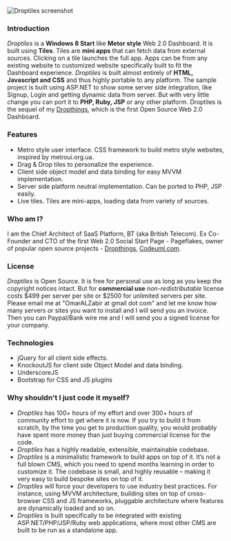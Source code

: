 ![Droptiles screenshot](https://github.com/oazabir/Droptiles/raw/master/doc/Screenshot600.png)

### Introduction
*Droptiles* is a **Windows 8 Start** like **Metor style** Web 2.0 Dashboard. It is built using **Tiles**. Tiles are **mini apps** that can fetch data from external sources. Clicking on a tile launches the full app. Apps can be from any existing website to customized website specifically built to fit the Dashboard experience. 
*Droptiles* is built almost entirely of **HTML, Javascript and CSS** and thus highly portable to any platform. The sample project is built using ASP.NET to show some server side integration, like Signup, Login and getting dynamic data from server. But with very little change you can port it to **PHP, Ruby, JSP** or any other platform.
Droptiles is the sequel of my [Dropthings](http://dropthings.omaralzabir.com/), which is the first Open Source Web 2.0 Dashboard.

### Features
* Metro style user interface. CSS framework to build metro style websites, inspired by metroui.org.ua.
* Drag & Drop tiles to personalize the experience. 
* Client side object model and data binding for easy MVVM implementation.
* Server side platform neutral implementation. Can be ported to PHP, JSP easily.
* Live tiles. Tiles are mini-apps, loading data from variety of sources.


### Who am I?
I am the Chief Architect of SaaS Platform, BT (aka British Telecom). Ex Co-Founder and CTO of the first Web 2.0 Social Start Page - Pageflakes, owner of popular open source projects - [Dropthings](http://dropthings.omaralzabir.com), [Codeuml.com](http://codeuml.com). 

### License
*Droptiles* is Open Source. It is free for personal use as long as you keep the copyright notices intact. But for **commercial use** *non-redistributable* license costs $499 per server per site or $2500 for unlimited servers per site. Please email me at "OmarALZabir at gmail dot com" and let me know how many servers or sites you want to install and I will send you an invoice. Then you can Paypal/Bank wire me and I will send you a signed license for your company.

### Technologies
* jQuery for all client side effects.
* KnockoutJS for client side Object Model and data binding.
* UnderscoreJS
* Bootstrap for CSS and JS plugins

### Why shouldn't I just code it myself?
* *Droptiles* has 100+ hours of my effort and over 300+ hours of community effort to get where it is now. If you try to build it from scratch, by the time you get to production quality, you would probably have spent more money than just buying commercial license for the code.
* *Droptiles* has a highly readable, extensible, maintainable codebase. 
* *Droptiles* is a minimalistic framework to build apps on top of it. It’s not a full blown CMS, which you need to spend months learning in order to customize it. The codebase is small, and highly reusable – making it very easy to build bespoke sites on top of it.
* *Droptiles* will force your developers to use industry best practices. For instance, using MVVM architecture, building sites on top of cross-browser CSS and JS frameworks, pluggable architecture where features are dynamically loaded and so on.
* *Droptiles* is built specifically to be integrated with existing ASP.NET/PHP/JSP/Ruby web applications, where most other CMS are built to be run as a standalone app.

